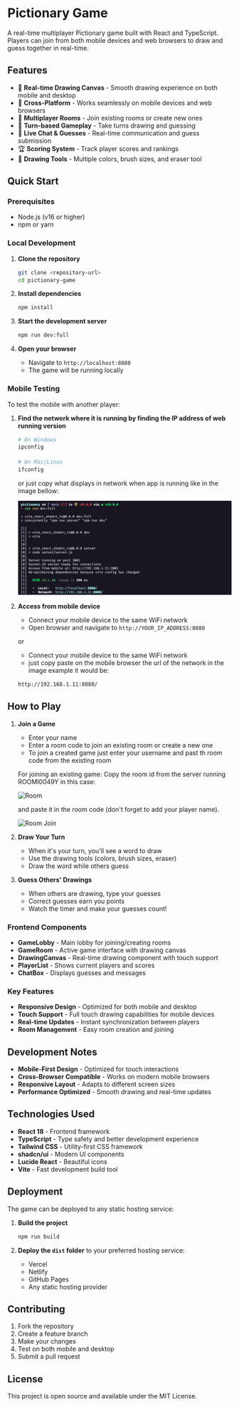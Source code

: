 
# Pictionary Game

A real-time multiplayer Pictionary game built with React and TypeScript. Players can join from both mobile devices and web browsers to draw and guess together in real-time.

## Features

- 🎨 **Real-time Drawing Canvas** - Smooth drawing experience on both mobile and desktop
- 📱 **Cross-Platform** - Works seamlessly on mobile devices and web browsers
- 👥 **Multiplayer Rooms** - Join existing rooms or create new ones
- 🎯 **Turn-based Gameplay** - Take turns drawing and guessing
- 💬 **Live Chat & Guesses** - Real-time communication and guess submission
- 🏆 **Scoring System** - Track player scores and rankings
- 🎨 **Drawing Tools** - Multiple colors, brush sizes, and eraser tool

## Quick Start

### Prerequisites

- Node.js (v16 or higher)
- npm or yarn

### Local Development

1. **Clone the repository**
   ```bash
   git clone <repository-url>
   cd pictionary-game
   ```

2. **Install dependencies**
   ```bash
   npm install
   ```

3. **Start the development server**
   ```bash
   npm run dev:full
   ```

4. **Open your browser**
   - Navigate to `http://localhost:8080`
   - The game will be running locally

### Mobile Testing

To test the mobile with another player:

1. **Find the network where it is running by finding the  IP address of web running version**
   ```bash
   # On Windows 
   ipconfig
   
   # On Mac/Linux
   ifconfig
   ```

   or just copy what displays in network when app is running like in the image bellow:
   
   ![Server Running](server_running.png)
   

2. **Access from mobile device**
   - Connect your mobile device to the same WiFi network
   - Open browser and navigate to `http://YOUR_IP_ADDRESS:8080`

   or 
   
   - Connect your mobile device to the same WiFi network
   - just copy paste on the mobile browser the url of the network in the image example it would be:
    
    ```bash
    http://192.168.1.11:8080/
   ```


## How to Play

1. **Join a Game**
   - Enter your name
   - Enter a room code to join an existing room or create a new one
   - To join a created game just enter your username and past th room code from the existing room
   
   For joining an existing game: Copy the room id from the server running ROOMI0049Y in this case:

   ![Room](room.png)

   and paste it in the room code (don't forget to add your player name).
   
   ![Room Join](room_join.png)


2. **Draw Your Turn**
   - When it's your turn, you'll see a word to draw
   - Use the drawing tools (colors, brush sizes, eraser)
   - Draw the word while others guess

3. **Guess Others' Drawings**
   - When others are drawing, type your guesses
   - Correct guesses earn you points
   - Watch the timer and make your guesses count!


### Frontend Components

- **GameLobby** - Main lobby for joining/creating rooms
- **GameRoom** - Active game interface with drawing canvas
- **DrawingCanvas** - Real-time drawing component with touch support
- **PlayerList** - Shows current players and scores
- **ChatBox** - Displays guesses and messages

### Key Features

- **Responsive Design** - Optimized for both mobile and desktop
- **Touch Support** - Full touch drawing capabilities for mobile devices
- **Real-time Updates** - Instant synchronization between players
- **Room Management** - Easy room creation and joining


## Development Notes

- **Mobile-First Design** - Optimized for touch interactions
- **Cross-Browser Compatible** - Works on modern mobile browsers
- **Responsive Layout** - Adapts to different screen sizes
- **Performance Optimized** - Smooth drawing and real-time updates

## Technologies Used

- **React 18** - Frontend framework
- **TypeScript** - Type safety and better development experience
- **Tailwind CSS** - Utility-first CSS framework
- **shadcn/ui** - Modern UI components
- **Lucide React** - Beautiful icons
- **Vite** - Fast development build tool

## Deployment

The game can be deployed to any static hosting service:

1. **Build the project**
   ```bash
   npm run build
   ```

2. **Deploy the `dist` folder** to your preferred hosting service:
   - Vercel
   - Netlify
   - GitHub Pages
   - Any static hosting provider

## Contributing

1. Fork the repository
2. Create a feature branch
3. Make your changes
4. Test on both mobile and desktop
5. Submit a pull request

## License

This project is open source and available under the MIT License.
